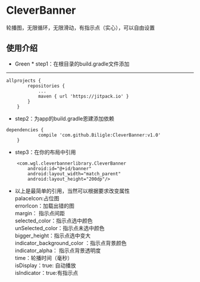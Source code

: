 # CleverBanner
轮播图，无限循环，无限滑动，有指示点（实心），可以自由设置
## 使用介绍
* Green * step1：在根目录的build.gradle文件添加<br>
***
```
allprojects {
		repositories {
			...
			maven { url 'https://jitpack.io' }
		}
	}
```
* step2：为app的build.gradle恩建添加依赖<br>
```
dependencies {
	        compile 'com.github.Biligle:CleverBanner:v1.0'
	}
```
* step3：在你的布局中引用<br>
```
    <com.wgl.cleverbannerlibrary.CleverBanner
        android:id="@+id/banner"
        android:layout_width="match_parent"
        android:layout_height="200dp"/>
```
* 以上是最简单的引用，当然可以根据要求改变属性<br>
palaceIcon:占位图<br>
errorIcon：加载出错的图<br>
margin： 指示点间距<br>
selected_color：指示点选中颜色<br>
unSelected_color：指示点未选中颜色<br>
bigger_height：指示点选中变大<br>
indicator_background_color ：指示点背景颜色<br>
indicator_alpha： 指示点背景透明度<br>
time：轮播时间（毫秒）<br>
isDisplay：true: 自动播放<br>
isIndicator：true:有指示点<br>
